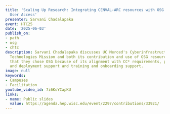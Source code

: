 ```yaml
---
title: 'Scaling Up Research: Integrating CENVAL-ARC resources with OSG and Expanding
  User Access'
presenter: Sarvani Chadalapaka
event: HTC25
date: '2025-06-03'
publish_on:
- path
- osg
- chtc
description: Sarvani Chadalapaka discusses UC Merced's Cyberinfrastructre and Research
  Technologies Mission and both its contribution and use of OSG resources, noting
  that they chose OSG because of its alignment with CC* requirements, pre-proposal
  and deployment support and training and onboarding support.
image: null
keywords:
- Campuses
- Facilitation
youtube_video_id: 7i6KoYCapKU
links:
- name: Public slides
  value: https://agenda.hep.wisc.edu/event/2297/contributions/33921/
---
```

